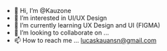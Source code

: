 - 👋 Hi, I’m @Kauzone
- 👀 I’m interested in UI/UX Design
- 🌱 I’m currently learning UX Design and UI (FIGMA)
- 💞️ I’m looking to collaborate on ...
- 📫 How to reach me ... lucaskauansn@gmail.com

<!---
Kauzone/Kauzone is a ✨ special ✨ repository because its `README.md` (this file) appears on your GitHub profile.
You can click the Preview link to take a look at your changes.
--->
